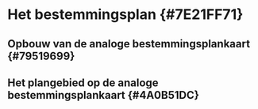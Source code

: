 # Het bestemmingsplan {#7E21FF71}
## Opbouw van de analoge bestemmingsplankaart {#79519699}
## Het plangebied op de analoge bestemmingsplankaart {#4A0B51DC}
